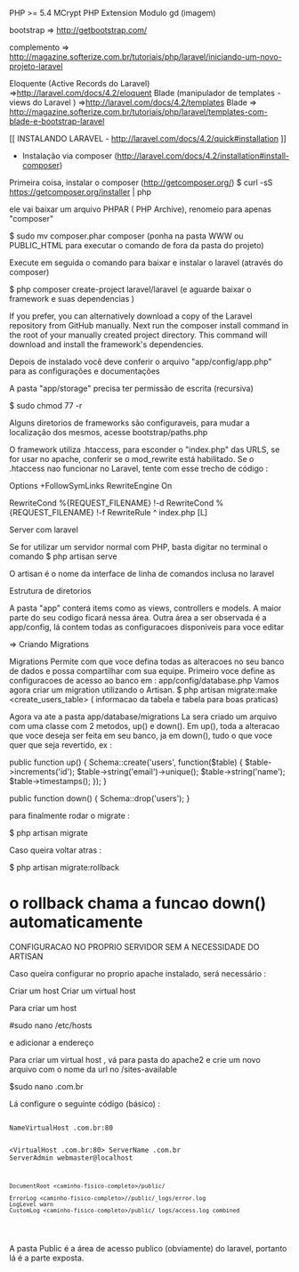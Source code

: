 PHP >= 5.4
MCrypt PHP Extension
Modulo gd (imagem)


bootstrap => http://getbootstrap.com/

complemento => http://magazine.softerize.com.br/tutoriais/php/laravel/iniciando-um-novo-projeto-laravel

Eloquente (Active Records do Laravel) =>http://laravel.com/docs/4.2/eloquent
Blade (manipulador de templates -views do Laravel ) =>http://laravel.com/docs/4.2/templates
Blade => http://magazine.softerize.com.br/tutoriais/php/laravel/templates-com-blade-e-bootstrap-laravel


[[ INSTALANDO LARAVEL - http://laravel.com/docs/4.2/quick#installation ]]

- Instalação via composer (http://laravel.com/docs/4.2/installation#install-composer)

Primeira coisa, instalar o composer (http://getcomposer.org/)
$ curl -sS https://getcomposer.org/installer | php

ele vai baixar um arquivo PHPAR ( PHP Archive), renomeio para apenas "composer"

$ sudo mv composer.phar composer (ponha na pasta WWW ou PUBLIC_HTML para executar o comando de fora da pasta do projeto)

Execute em seguida o comando para baixar e instalar o laravel (através do composer)

$ php composer create-project laravel/laravel <primeiro-laravel> (e aguarde baixar o framework e suas dependencias )

If you prefer, you can alternatively download a copy of the Laravel repository from GitHub manually. Next run the composer install command in the root of your manually created project directory. This command will download and install the framework's dependencies.

Depois de instalado você deve conferir o arquivo "app/config/app.php" para as configurações e documentações

A pasta "app/storage" precisa ter permissão de escrita (recursiva)

$ sudo chmod 77 -r <pasta storage>

Alguns diretorios de frameworks são configuraveis, para mudar a localização dos mesmos, acesse bootstrap/paths.php

O framework utiliza .htaccess, para esconder o "index.php" das URLS, se for usar no apache, conferir se o mod_rewrite está habilitado.
Se o .htaccess nao funcionar no Laravel, tente com esse trecho de código :

Options +FollowSymLinks
RewriteEngine On

RewriteCond %{REQUEST_FILENAME} !-d
RewriteCond %{REQUEST_FILENAME} !-f
RewriteRule ^ index.php [L]


Server com laravel

Se for utilizar um  servidor normal com PHP, basta digitar no terminal o comando 
$ php artisan serve

O artisan é o nome da interface de linha de comandos inclusa no laravel

Estrutura de diretorios

A pasta "app" conterá items como as views, controllers e models. A maior parte do seu codigo ficará nessa área.
Outra área a ser observada é a app/config, lá contem todas as configuracoes disponiveis para voce editar

=> Criando Migrations

Migrations Permite com que voce defina todas as alteracoes no seu banco de dados e possa compartilhar com sua equipe.
Primeiro voce define as configuracoes de acesso ao banco em : app/config/database.php
Vamos agora criar um migration utilizando o Artisan.
$ php artisan migrate:make <create_users_table> ( informacao da tabela e tabela para boas praticas)

Agora va ate a pasta  app/database/migrations
La sera criado um arquivo com uma classe com 2 metodos, up() e down().
Em up(), toda a alteracao que voce deseja ser feita em seu banco, ja em down(), tudo o que voce quer que seja revertido, ex : 

public function up()
{
    Schema::create('users', function($table)
    {
        $table->increments('id');
        $table->string('email')->unique();
        $table->string('name');
        $table->timestamps();
    });
}

public function down()
{
    Schema::drop('users');
}


para finalmente rodar o migrate :

$ php artisan migrate

Caso queira voltar atras :

$ php artisan migrate:rollback

o rollback chama a funcao down() automaticamente
===========================================================================

CONFIGURACAO NO PROPRIO SERVIDOR SEM A NECESSIDADE DO ARTISAN

Caso queira configurar no proprio apache instalado, será necessário :

Criar um host
Criar um virtual host

Para criar um host

#sudo nano /etc/hosts 

e adicionar a endereço

Para criar um virtual host , vá para pasta do apache2 e crie um novo arquivo com o nome da url no /sites-available

$sudo nano <url>.com.br

Lá configure o seguinte código (básico) :

<code>
NameVirtualHost <url>.com.br:80

<VirtualHost <url>.com.br:80>
    ServerName      <url>.com.br
    ServerAdmin webmaster@localhost

    DocumentRoot <caminho-fisico-completo>/public/

    ErrorLog <caminho-fisico-completo>//public/_logs/error.log
    LogLevel warn
    CustomLog <caminho-fisico-completo>/public/_logs/access.log combined
</VirtualHost>
</code>

A pasta Public é a área de acesso publico (obviamente) do laravel, portanto lá é a parte exposta.



